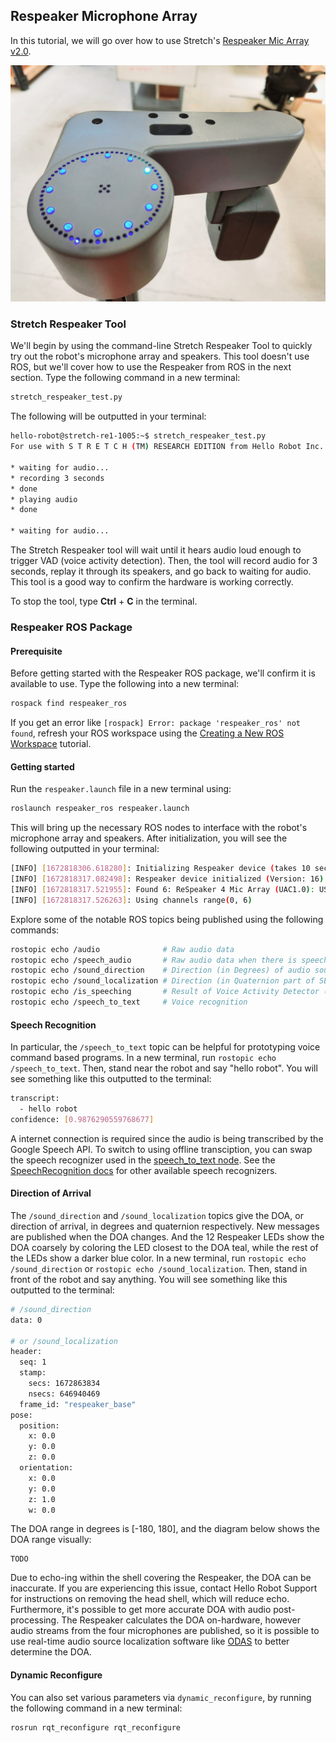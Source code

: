 ## Respeaker Microphone Array

In this tutorial, we will go over how to use Stretch's [Respeaker Mic Array v2.0](https://wiki.seeedstudio.com/ReSpeaker_Mic_Array_v2.0/).  

<p align="center">
  <img src="https://raw.githubusercontent.com/hello-robot/stretch_tutorials/noetic/images/respeaker.jpg"/>
</p>

### Stretch Respeaker Tool

We'll begin by using the command-line Stretch Respeaker Tool to quickly try out the robot's microphone array and speakers. This tool doesn't use ROS, but we'll cover how to use the Respeaker from ROS in the next section. Type the following command in a new terminal:

```{.bash .shell-prompt}
stretch_respeaker_test.py
```

The following will be outputted in your terminal:

```{.bash .no-copy}
hello-robot@stretch-re1-1005:~$ stretch_respeaker_test.py
For use with S T R E T C H (TM) RESEARCH EDITION from Hello Robot Inc.

* waiting for audio...
* recording 3 seconds
* done
* playing audio
* done

* waiting for audio...
```

The Stretch Respeaker tool will wait until it hears audio loud enough to trigger VAD (voice activity detection). Then, the tool will record audio for 3 seconds, replay it through its speakers, and go back to waiting for audio. This tool is a good way to confirm the hardware is working correctly.

To stop the tool, type **Ctrl** + **C** in the terminal.

### Respeaker ROS Package

#### Prerequisite

Before getting started with the Respeaker ROS package, we'll confirm it is available to use. Type the following into a new terminal:

```{.bash .shell-prompt}
rospack find respeaker_ros
```

If you get an error like `[rospack] Error: package 'respeaker_ros' not found`, refresh your ROS workspace using the [Creating a New ROS Workspace](https://github.com/hello-robot/stretch_install/blob/master/docs/ros_workspace.md) tutorial.

#### Getting started

Run the `respeaker.launch` file in a new terminal using:

```{.bash .shell-prompt}
roslaunch respeaker_ros respeaker.launch
```
This will bring up the necessary ROS nodes to interface with the robot's microphone array and speakers. After initialization, you will see the following outputted in your terminal:

```bash
[INFO] [1672818306.618280]: Initializing Respeaker device (takes 10 seconds)
[INFO] [1672818317.082498]: Respeaker device initialized (Version: 16)
[INFO] [1672818317.521955]: Found 6: ReSpeaker 4 Mic Array (UAC1.0): USB Audio (hw:1,0) (channels: 6)
[INFO] [1672818317.526263]: Using channels range(0, 6)
```

Explore some of the notable ROS topics being published using the following commands: 

```bash
rostopic echo /audio              # Raw audio data
rostopic echo /speech_audio       # Raw audio data when there is speech
rostopic echo /sound_direction    # Direction (in Degrees) of audio source
rostopic echo /sound_localization # Direction (in Quaternion part of SE3 pose) of audio source
rostopic echo /is_speeching       # Result of Voice Activity Detector (VAD)
rostopic echo /speech_to_text     # Voice recognition
```

#### Speech Recognition

In particular, the `/speech_to_text` topic can be helpful for prototyping voice command based programs. In a new terminal, run `rostopic echo /speech_to_text`. Then, stand near the robot and say "hello robot". You will see something like this outputted to the terminal:

```bash
transcript:
  - hello robot
confidence: [0.9876290559768677]
```

A internet connection is required since the audio is being transcribed by the Google Speech API. To switch to using offline transciption, you can swap the speech recognizer used in the [speech_to_text node](https://github.com/hello-binit/respeaker_ros/blob/4880cd50cb4b2272ca3221680632bdcf7390a978/scripts/speech_to_text.py#L73-L74). See the [SpeechRecognition docs](https://pypi.org/project/SpeechRecognition/) for other available speech recognizers.

#### Direction of Arrival

The `/sound_direction` and `/sound_localization` topics give the DOA, or direction of arrival, in degrees and quaternion respectively. New messages are published when the DOA changes. And the 12 Respeaker LEDs show the DOA coarsely by coloring the LED closest to the DOA teal, while the rest of the LEDs show a darker blue color. In a new terminal, run `rostopic echo /sound_direction` or `rostopic echo /sound_localization`. Then, stand in front of the robot and say anything. You will see something like this outputted to the terminal:

```bash
# /sound_direction
data: 0

# or /sound_localization
header:
  seq: 1
  stamp:
    secs: 1672863834
    nsecs: 646940469
  frame_id: "respeaker_base"
pose:
  position:
    x: 0.0
    y: 0.0
    z: 0.0
  orientation:
    x: 0.0
    y: 0.0
    z: 1.0
    w: 0.0
```

The DOA range in degrees is [-180, 180], and the diagram below shows the DOA range visually:

```
TODO
```

Due to echo-ing within the shell covering the Respeaker, the DOA can be inaccurate. If you are experiencing this issue, contact Hello Robot Support for instructions on removing the head shell, which will reduce echo. Furthermore, it's possible to get more accurate DOA with audio post-processing. The Respeaker calculates the DOA on-hardware, however audio streams from the four microphones are published, so it is possible to use real-time audio source localization software like [ODAS](https://wiki.seeedstudio.com/ReSpeaker_Mic_Array_v2.0/#realtime-sound-source-localization-and-tracking) to better determine the DOA.

#### Dynamic Reconfigure

You can also set various parameters via `dynamic_reconfigure`, by running the following command in a new terminal:

```{.bash .shell-prompt}
rosrun rqt_reconfigure rqt_reconfigure
```
